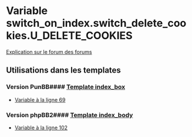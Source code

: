 # Variable switch_on_index.switch_delete_cookies.U_DELETE_COOKIES
[Explication sur le forum des forums](http://forum.forumactif.com/t294113-listing-des-variables#switch_on_index.switch_delete_cookies.U_DELETE_COOKIES)
## Utilisations dans les templates
### Version PunBB#### [Template index_box](punbb/index_box.md)
* [Variable à la ligne 69](../punbb/index_box.tpl#L69)
### Version phpBB2#### [Template index_body](subsilver/index_body.md)
* [Variable à la ligne 102](../subsilver/index_body.tpl#L102)